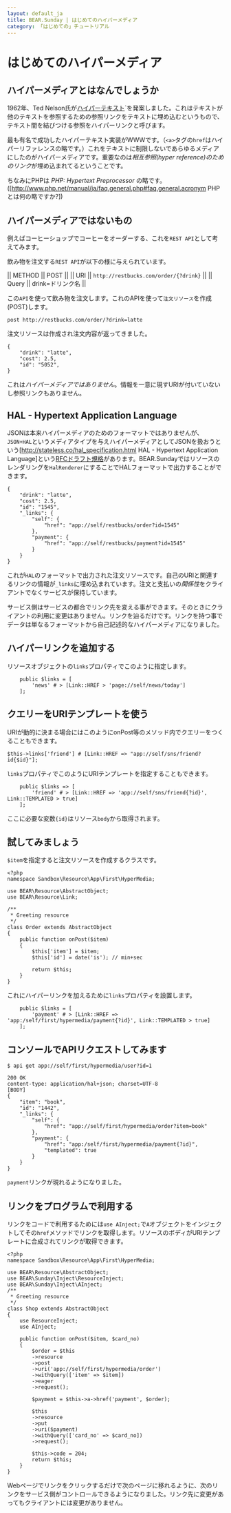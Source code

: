 ```yaml
---
layout: default_ja
title: BEAR.Sunday | はじめてのハイパーメディア
category: 「はじめての」チュートリアル
---
```


# はじめてのハイパーメディア 

## ハイパーメディアとはなんでしょうか 

1962年、Ted Nelson氏が[ハイパーテキスト](http://ja.wikipedia.org/wiki/%E3%83%8F%E3%82%A4%E3%83%91%E3%83%BC%E3%83%86%E3%82%AD%E3%82%B9%E3%83%88)`を発案しました。これはテキストが他のテキストを参照するための参照リンクをテキストに埋め込むというもので、テキスト間を結びつける参照をハイパーリンクと呼びます。

最も有名で成功したハイパーテキスト実装がWWWです。（`<a>`タグの`href`はハイパーリファレンスの略です。）これをテキストに制限しないであらゆるメディアにしたのがハイパーメディアです。重要なのは*相互参照(hyper reference)のためのリンク*が埋め込まれてるということです。

ちなみにPHPは *PHP: Hypertext Preprocessor* の略です。([http://www.php.net/manual/ja/faq.general.php#faq.general.acronym PHP とは何の略ですか?])

## ハイパーメディアではないもの 

例えばコーヒーショップでコーヒーをオーダーする、これを`REST API`として考えてみます。

飲み物を注文する`REST API`が以下の様に与えられています。

|| METHOD || POST ||
|| URI || `http://restbucks.com/order/{?drink}` ||
|| Query || drink=ドリンク名 ||

この`API`を使って飲み物を注文します。これのAPIを使って`注文リソース`を作成(POST)します。

```
post http://restbucks.com/order/?drink=latte
```

注文リソースは作成され注文内容が返ってきました。

```
{
    "drink": "latte",
    "cost": 2.5,
    "id": "5052",
}
```

これは*ハイパーメディアではありません*。情報を一意に現すURIが付いていないし参照リンクもありません。

## HAL - Hypertext Application Language 

JSONは本来ハイパーメディアのためのフォーマットではありませんが、`JSON+HAL`というメディアタイプを与えハイパーメディアとしてJSONを扱おうという[http://stateless.co/hal_specification.html HAL - Hypertext Application Language]という[RFCドラフト規格](http://tools.ietf.org/html/draft-kelly-json-hal-00)があります。BEAR.Sundayではリソースのレンダリングを`HalRenderer`にすることでHALフォーマットで出力することができます。

```
{
    "drink": "latte",
    "cost": 2.5,
    "id": "1545",
    "_links": {
        "self": {
            "href": "app://self/restbucks/order?id=1545"
        },
        "payment": {
            "href": "app://self/restbucks/payment?id=1545"
        }
    }
}
```

これが`HAL`のフォーマットで出力された注文リソースです。自己のURIと関連するリンクの情報が`_links`に埋め込まれています。注文と支払いの*関係性*をクライアントでなくサービスが保持しています。

サービス側はサービスの都合でリンク先を変える事ができます。そのときにクライアントの利用に変更はありません。リンクを辿るだけです。リンクを持つ事でデータは単なるフォーマットから自己記述的なハイパーメディアになりました。

## ハイパーリンクを追加する 

リソースオブジェクトの`links`プロパティでこのように指定します。
```
    public $links = [
        'news' # > [Link::HREF > 'page://self/news/today']
    ];
```

## クエリーをURIテンプレートを使う 

URIが動的に決まる場合にはこのようにonPost等のメソッド内でクエリーをつくることもできます。
```
$this->links['friend'] # [Link::HREF => "app://self/sns/friend?id{$id}"];
```

`links`プロパティでこのようにURIテンプレートを指定することもできます。

```
    public $links => [
        'friend' # > [Link::HREF => 'app://self/sns/friend{?id}', Link::TEMPLATED > true]
    ];
```

ここに必要な変数`{id}`はリソース`body`から取得されます。

## 試してみましょう

`$item`を指定すると注文リソースを作成するクラスです。

```
<?php
namespace Sandbox\Resource\App\First\HyperMedia;

use BEAR\Resource\AbstractObject;
use BEAR\Resource\Link;

/**
 * Greeting resource
 */
class Order extends AbstractObject
{
    public function onPost($item)
    {
        $this['item'] = $item;
        $this['id'] = date('is'); // min+sec

        return $this;
    }
}

```

これにハイパーリンクを加えるために`links`プロパティを設置します。
```
    public $links = [
        'payment' # > [Link::HREF => 'app:/self/first/hypermedia/payment{?id}', Link::TEMPLATED > true]
    ];
```

## コンソールでAPIリクエストしてみます

```
$ api get app://self/first/hypermedia/user?id=1
```
```
200 OK
content-type: application/hal+json; charset=UTF-8
[BODY]
{
    "item": "book",
    "id": "1442",
    "_links": {
        "self": {
            "href": "app://self/first/hypermedia/order?item=book"
        },
        "payment": {
            "href": "app:/self/first/hypermedia/payment{?id}",
            "templated": true
        }
    }
}
```

`payment`リンクが現れるようになりました。

## リンクをプログラムで利用する

リンクをコードで利用するためには`use AInject;`で`A`オブジェクトをインジェクトしてその`href`メソッドでリンクを取得します。リソースのボディがURIテンプレートに合成されてリンクが取得できます。

```
<?php
namespace Sandbox\Resource\App\First\HyperMedia;

use BEAR\Resource\AbstractObject;
use BEAR\Sunday\Inject\ResourceInject;
use BEAR\Sunday\Inject\AInject;
/**
 * Greeting resource
 */
class Shop extends AbstractObject
{
    use ResourceInject;
    use AInject;

    public function onPost($item, $card_no)
    {
        $order = $this
        ->resource
        ->post
        ->uri('app://self/first/hypermedia/order')
        ->withQuery(['item' => $item])
        ->eager
        ->request();

        $payment = $this->a->href('payment', $order);

        $this
        ->resource
        ->put
        ->uri($payment)
        ->withQuery(['card_no' => $card_no])
        ->request();

        $this->code = 204;
        return $this;
    }
}
```

Webページでリンクをクリックするだけで次のページに移れるように、次のリンクをサービス側がコントロールできるようになりました。リンク先に変更があってもクライアントには変更がありません。